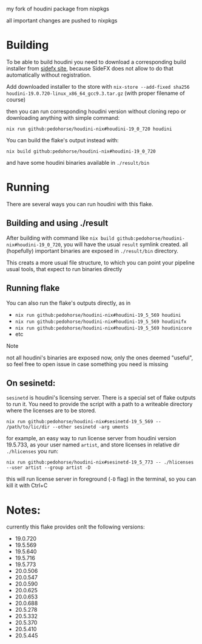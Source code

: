 my fork of houdini package from nixpkgs

all important changes are pushed to nixpkgs

# Building

To be able to build houdini you need to download a corresponding build installer from [sidefx site](https://www.sidefx.com/download/daily-builds/?production=true),
because SideFX does not allow to do that automatically without registration.

Add downloaded installer to the store with `nix-store --add-fixed sha256 houdini-19.0.720-linux_x86_64_gcc9.3.tar.gz` (with proper filename of course)

then you can run corresponding houdini version without cloning repo or downloading anything
with simple command:

`nix run github:pedohorse/houdini-nix#houdini-19_0_720 houdini`

You can build the flake's output instead with: 

`nix build github:pedohorse/houdini-nix#houdini-19_0_720`

and have some houdini binaries available in `./result/bin`

# Running

There are several ways you can run houdini with this flake.

## Building and using ./result

After building with command like `nix build github:pedohorse/houdini-nix#houdini-19_0_720`, 
you will have the usual `result` symlink created. all (hopefully) important binaries are exposed in `./result/bin` directory.

This creats a more usual file structure, to which you can point your pipeline usual tools, that expect to run binaries directly

## Running flake

You can also run the flake's outputs directly, as in

* `nix run github:pedohorse/houdini-nix#houdini-19_5_569 houdini`
* `nix run github:pedohorse/houdini-nix#houdini-19_5_569 houdinifx`
* `nix run github:pedohorse/houdini-nix#houdini-19_5_569 houdinicore`
* etc

> [!Note]
> not all houdini's binaries are exposed now, only the ones deemed "useful", so feel free to open issue in case something you need is missing

## On sesinetd:

`sesinetd` is houdini's licensing server. There is a special set of flake outputs to run it.
You need to provide the script with a path to a writeable directory where the licenses are to be stored.

`nix run github:pedohorse/houdini-nix#sesinetd-19_5_569 -- /path/to/lic/dir --other sesinetd -arg uments`

for example, an easy way to run license server from houdini version 19.5.733, as your user named `artist`, and store licenses in relative dir `./hlicenses` you run:

`nix run github:pedohorse/houdini-nix#sesinetd-19_5_773 -- ./hlicenses --user artist --group artist -D`

this will run license server in foreground (`-D` flag) in the terminal, so you can kill it with Ctrl+C

# Notes:

currently this flake provides onlt the following versions:

* 19.0.720
* 19.5.569
* 19.5.640
* 19.5.716
* 19.5.773
* 20.0.506
* 20.0.547
* 20.0.590
* 20.0.625
* 20.0.653
* 20.0.688
* 20.5.278
* 20.5.332
* 20.5.370
* 20.5.410
* 20.5.445

